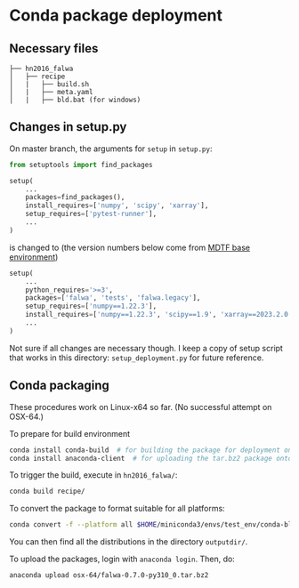 # Conda package deployment

## Necessary files

```
├── hn2016_falwa
│   ├── recipe
│   |   ├── build.sh
│   |   ├── meta.yaml
│   |   ├── bld.bat (for windows)
```

## Changes in setup.py

On master branch, the arguments for `setup` in `setup.py`:

```python
from setuptools import find_packages

setup(
    ...
    packages=find_packages(),
    install_requires=['numpy', 'scipy', 'xarray'],
    setup_requires=['pytest-runner'],
    ...
)
```
is changed to (the version numbers below come from [MDTF base environment](https://github.com/NOAA-GFDL/MDTF-diagnostics/blob/main/src/conda/env_base.yml))
```python
setup(
    ...
    python_requires='>=3',
    packages=['falwa', 'tests', 'falwa.legacy'],
    setup_requires=['numpy==1.22.3'],
    install_requires=['numpy==1.22.3', 'scipy==1.9', 'xarray==2023.2.0'],
    ...
)
```
Not sure if all changes are necessary though. I keep a copy of setup script that works in this directory: `setup_deployment.py` for future reference.

## Conda packaging

These procedures work on Linux-x64 so far. (No successful attempt on OSX-64.)

To prepare for build environment
```bash
conda install conda-build  # for building the package for deployment onto anaconda
conda install anaconda-client  # for uploading the tar.bz2 package onto anaconda channel
```

To trigger the build, execute in `hn2016_falwa/`:
```bash
conda build recipe/
```

To convert the package to format suitable for all platforms:
```bash
conda convert -f --platform all $HOME/miniconda3/envs/test_env/conda-bld/linux-64/falwa-0.7.0-py310_0.tar.bz2 -o outputdir/
```
You can then find all the distributions in the directory `outputdir/`.

To upload the packages, login with `anaconda login`. Then, do: 

```bash
anaconda upload osx-64/falwa-0.7.0-py310_0.tar.bz2
```
